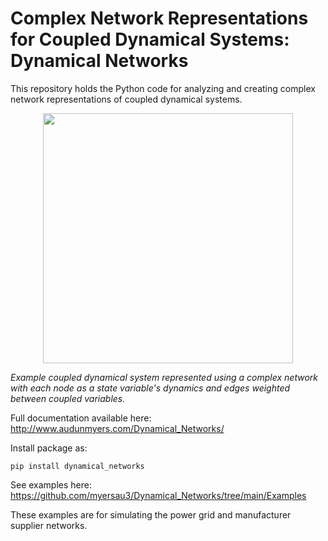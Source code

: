 # Complex Network Representations for Coupled Dynamical Systems: Dynamical Networks

This repository holds the Python code for analyzing and creating complex network representations of coupled dynamical systems.

<p align="center">
  <img src="sphinx/source/MS_network_gif.gif" width="400">
</p> <em>Example coupled dynamical system represented using a complex network with each node as a state variable's dynamics and edges weighted between coupled variables.</em>

Full documentation available here: http://www.audunmyers.com/Dynamical_Networks/

Install package as: 

    pip install dynamical_networks

See examples here: https://github.com/myersau3/Dynamical_Networks/tree/main/Examples

These examples are for simulating the power grid and manufacturer supplier networks.


